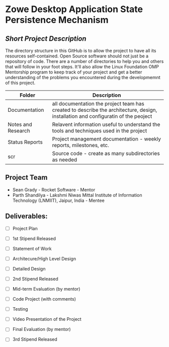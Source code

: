# Zowe Desktop Application State Persistence Mechanism
## *Short Project Description*
The directory structure in this GitHub is to allow the project to have all its resources self-contained.
Open Source software should not just be a repository of code.  There are a number of directories to help you and others that will 
follow in your foot steps.  It'll also allow the Linux Foundation OMP Mentorship program to keep track of your project and get
a better understanding of the problems you encountered during the developmemnt of this project.

| Folder | Description |
|---|---|
| Documentation |  all documentation the project team has created to describe the architecture, design, installation and configuratin of the peoject |
| Notes and Research | Relavent information useful to understand the tools and techniques used in the project |
| Status Reports | Project management documentation - weekly reports, milestones, etc. |
| scr | Source code - create as many subdirectories as needed |

## Project Team
- Sean Grady - Rocket Software - Mentor
- Parth Shandilya - Lakshmi Niwas Mittal Institute of Information Technology (LNMIIT), Jaipur, India - Mentee

## Deliverables:
- [ ] Project Plan
- [ ] 1st Stipend Released
- [ ] Statement of Work
- [ ] Architecure/High Level Design
- [ ] Detailed Design
- [ ] 2nd Stipend Released
- [ ] Mid-term Evaluation (by mentor)
- [ ] Code Project (with comments)
- [ ] Testing
- [ ] Video Presentation of the Project
- [ ] Final Evaluation (by mentor)
- [ ] 3rd Stipend Released

